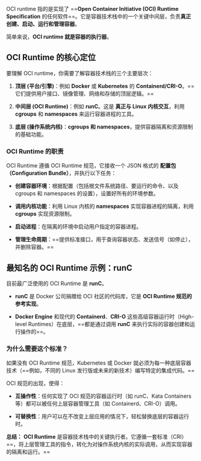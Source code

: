 OCI runtime 指的是实现了 ==**Open Container Initiative (OCI) Runtime Specification** 的任何软件==。它是容器技术栈中的一个关键中间层，负责**真正创建、启动、运行和管理容器**。

简单来说，**OCI runtime 就是容器的执行器**。

## OCI Runtime 的核心定位

要理解 OCI runtime，你需要了解容器技术栈的三个主要层次：

1. **顶层 (平台/引擎)**：例如 **Docker** 或 **Kubernetes** 的 **Containerd/CRI-O**。==它们提供用户接口、镜像管理、网络和存储的顶层逻辑。==
    
2. **中间层 (OCI Runtime)**：例如 **runC**。这是 **真正与 Linux 内核交互**，利用 **cgroups** 和 **namespaces** 来运行容器进程的工具。
    
3. **底层 (操作系统内核)**：**cgroups 和 namespaces**，提供容器隔离和资源限制的基础功能。

### OCI Runtime 的职责

OCI Runtime 遵循 OCI Runtime 规范，它接收一个 JSON 格式的 **配置包（Configuration Bundle）**，并执行以下任务：

- **创建容器环境**：根据配置（包括根文件系统路径、要运行的命令、以及 cgroups 和 namespaces 的设置），设置好所有的环境参数。
    
- **调用内核功能**：利用 Linux 内核的 **namespaces** 实现容器进程的隔离，利用 **cgroups** 实现资源限制。
    
- **启动进程**：在隔离的环境中启动用户指定的容器进程。
    
- **管理生命周期**：==提供标准接口，用于查询容器状态、发送信号（如停止），并删除容器。==

## 最知名的 OCI Runtime 示例：runC

目前最广泛使用的 OCI Runtime 是 **runC**。

- **runC** 是 Docker 公司捐赠给 OCI 社区的代码库，它是 **OCI Runtime 规范的参考实现**。
    
- **Docker Engine** 和现代的 **Containerd**、**CRI-O** 这些高级容器运行时（High-level Runtimes）在底层，==都是通过调用 **runC** 来执行实际的容器创建和运行操作的==。
    

### 为什么需要这个标准？

如果没有 OCI Runtime 规范，Kubernetes 或 Docker 就必须为每一种底层容器技术（==例如，不同的 Linux 发行版或未来的新技术）编写特定的集成代码。==

OCI 规范的出现，使得：

- **互操作性**：任何实现了 OCI 规范的容器运行时（如 runC、Kata Containers 等）都可以被任何上层容器管理工具（如 Containerd、CRI-O）调用。
    
- **可替换性**：用户可以在不改变上层应用的情况下，轻松替换底层的容器运行时。
    

**总结：** **OCI Runtime** 是容器技术栈中的关键执行者。它遵循一套标准（CRI）==，将上层管理工具的指令，转化为对操作系统内核的实际调用，从而实现容器的隔离和运行。==